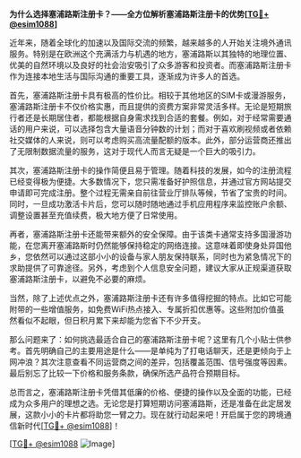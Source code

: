 **为什么选择塞浦路斯注册卡？——全方位解析塞浦路斯注册卡的优势[[TG💪+ @esim1088](https://t.me/s/esim1088)]**

近年来，随着全球化的加速以及国际交流的频繁，越来越多的人开始关注境外通讯服务。特别是在欧洲这个充满活力与机遇的地方，塞浦路斯以其独特的地理位置、优美的自然环境以及良好的社会治安吸引了众多游客和投资者。而塞浦路斯注册卡作为连接本地生活与国际沟通的重要工具，逐渐成为许多人的首选。

首先，塞浦路斯注册卡具有极高的性价比。相较于其他地区的SIM卡或漫游服务，塞浦路斯注册卡不仅价格实惠，而且提供的资费方案非常灵活多样。无论是短期旅行者还是长期居住者，都能根据自身需求找到合适的套餐。例如，对于经常需要通话的用户来说，可以选择包含大量语音分钟数的计划；而对于喜欢刷视频或者依赖社交媒体的人来说，则可以考虑购买高流量配额的版本。此外，部分运营商还推出了无限制数据流量的服务，这对于现代人而言无疑是一个巨大的吸引力。

其次，塞浦路斯注册卡的操作简便且易于管理。随着科技的发展，如今的注册流程已经变得极为便捷。大多数情况下，您只需准备好护照信息，并通过官方网站提交申请即可完成注册。整个过程无需亲自前往营业厅排队等候，节省了宝贵的时间。同时，一旦成功激活卡片后，您可以随时随地通过手机应用程序来监控账户余额、调整设置甚至充值续费，极大地方便了日常使用。

再者，塞浦路斯注册卡还能带来额外的安全保障。由于该类卡通常支持多国漫游功能，在您离开塞浦路斯时仍然能够保持稳定的网络连接。这意味着即使身处异国他乡，您依然可以通过这部小小的设备与家人朋友保持联系，同时也为紧急情况下的求助提供了可靠途径。另外，考虑到个人信息安全问题，建议大家从正规渠道获取塞浦路斯注册卡，以避免不必要的麻烦。

当然，除了上述优点之外，塞浦路斯注册卡还有许多值得挖掘的特点。比如它可能附带的一些增值服务，如免费WiFi热点接入、专属折扣优惠等。这些附加价值虽然看似不起眼，但日积月累下来却能为您省下不少开支。

那么问题来了：如何挑选最适合自己的塞浦路斯注册卡呢？这里有几个小贴士供参考。首先明确自己的主要用途是什么——是单纯为了打电话聊天，还是更倾向于上网冲浪？其次注意查看不同运营商之间的差异，包括覆盖范围、信号强度等因素。最后别忘了比较一下价格和服务条款，确保所选产品符合预期目标。

总而言之，塞浦路斯注册卡凭借其低廉的价格、便捷的操作以及全面的功能，已经成为众多用户的理想之选。无论您是打算短期访问塞浦路斯，还是准备在此定居发展，这款小小的卡片都将助您一臂之力。现在就行动起来吧！开启属于您的跨境通信新时代[[TG💪+ @esim1088](https://t.me/s/esim1088)]！

[[TG💪+ @esim1088](https://t.me/s/esim1088) ![Image](https://i.postimg.cc/4NQfJmqS/Snipaste-2025-05-13-00-14-12.png)]
